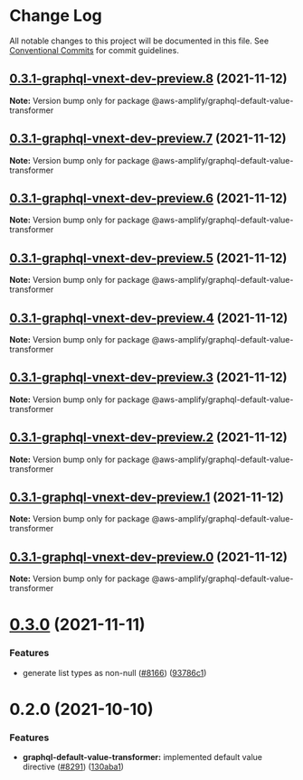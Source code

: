 # Change Log

All notable changes to this project will be documented in this file.
See [Conventional Commits](https://conventionalcommits.org) for commit guidelines.

## [0.3.1-graphql-vnext-dev-preview.8](https://github.com/aws-amplify/amplify-cli/compare/@aws-amplify/graphql-default-value-transformer@0.3.0...@aws-amplify/graphql-default-value-transformer@0.3.1-graphql-vnext-dev-preview.8) (2021-11-12)

**Note:** Version bump only for package @aws-amplify/graphql-default-value-transformer





## [0.3.1-graphql-vnext-dev-preview.7](https://github.com/aws-amplify/amplify-cli/compare/@aws-amplify/graphql-default-value-transformer@0.3.0...@aws-amplify/graphql-default-value-transformer@0.3.1-graphql-vnext-dev-preview.7) (2021-11-12)

**Note:** Version bump only for package @aws-amplify/graphql-default-value-transformer





## [0.3.1-graphql-vnext-dev-preview.6](https://github.com/aws-amplify/amplify-cli/compare/@aws-amplify/graphql-default-value-transformer@0.3.0...@aws-amplify/graphql-default-value-transformer@0.3.1-graphql-vnext-dev-preview.6) (2021-11-12)

**Note:** Version bump only for package @aws-amplify/graphql-default-value-transformer





## [0.3.1-graphql-vnext-dev-preview.5](https://github.com/aws-amplify/amplify-cli/compare/@aws-amplify/graphql-default-value-transformer@0.3.0...@aws-amplify/graphql-default-value-transformer@0.3.1-graphql-vnext-dev-preview.5) (2021-11-12)

**Note:** Version bump only for package @aws-amplify/graphql-default-value-transformer





## [0.3.1-graphql-vnext-dev-preview.4](https://github.com/aws-amplify/amplify-cli/compare/@aws-amplify/graphql-default-value-transformer@0.3.0...@aws-amplify/graphql-default-value-transformer@0.3.1-graphql-vnext-dev-preview.4) (2021-11-12)

**Note:** Version bump only for package @aws-amplify/graphql-default-value-transformer





## [0.3.1-graphql-vnext-dev-preview.3](https://github.com/aws-amplify/amplify-cli/compare/@aws-amplify/graphql-default-value-transformer@0.3.0...@aws-amplify/graphql-default-value-transformer@0.3.1-graphql-vnext-dev-preview.3) (2021-11-12)

**Note:** Version bump only for package @aws-amplify/graphql-default-value-transformer





## [0.3.1-graphql-vnext-dev-preview.2](https://github.com/aws-amplify/amplify-cli/compare/@aws-amplify/graphql-default-value-transformer@0.3.0...@aws-amplify/graphql-default-value-transformer@0.3.1-graphql-vnext-dev-preview.2) (2021-11-12)

**Note:** Version bump only for package @aws-amplify/graphql-default-value-transformer





## [0.3.1-graphql-vnext-dev-preview.1](https://github.com/aws-amplify/amplify-cli/compare/@aws-amplify/graphql-default-value-transformer@0.3.0...@aws-amplify/graphql-default-value-transformer@0.3.1-graphql-vnext-dev-preview.1) (2021-11-12)

**Note:** Version bump only for package @aws-amplify/graphql-default-value-transformer





## [0.3.1-graphql-vnext-dev-preview.0](https://github.com/aws-amplify/amplify-cli/compare/@aws-amplify/graphql-default-value-transformer@0.3.0...@aws-amplify/graphql-default-value-transformer@0.3.1-graphql-vnext-dev-preview.0) (2021-11-12)

**Note:** Version bump only for package @aws-amplify/graphql-default-value-transformer





# [0.3.0](https://github.com/aws-amplify/amplify-cli/compare/@aws-amplify/graphql-default-value-transformer@0.2.0...@aws-amplify/graphql-default-value-transformer@0.3.0) (2021-11-11)


### Features

* generate list types as non-null ([#8166](https://github.com/aws-amplify/amplify-cli/issues/8166)) ([93786c1](https://github.com/aws-amplify/amplify-cli/commit/93786c13ef04c72748ca32a1ef7878c0e6b5b129))





# 0.2.0 (2021-10-10)


### Features

* **graphql-default-value-transformer:** implemented default value directive ([#8291](https://github.com/aws-amplify/amplify-cli/issues/8291)) ([130aba1](https://github.com/aws-amplify/amplify-cli/commit/130aba1dda122b3289270d1a711da6e0326ecf90))
